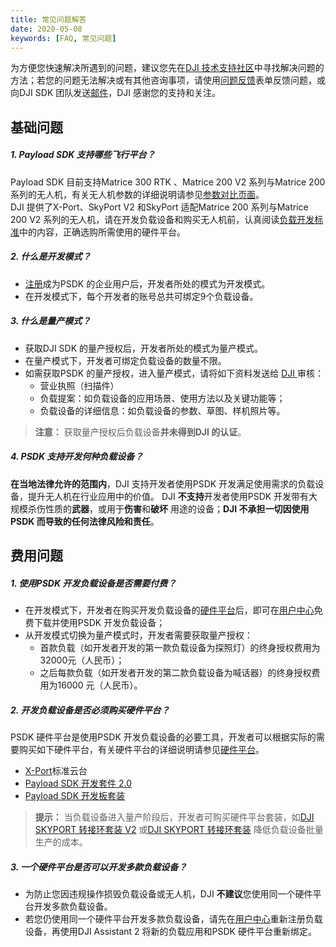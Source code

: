 ```yaml
---
title: 常见问题解答
date: 2020-05-08
keywords: [FAQ, 常见问题]
---
```

为方便您快速解决所遇到的问题，建议您先在<a href="https://bbs.dji.com/forum-79-1.html?from=developer">DJI 技术支持社区</a>中寻找解决问题的方法；若您的问题无法解决或有其他咨询事项，请使用<a href="https://formcrafts.com/a/dji-developer-feedback-cn">问题反馈</a>表单反馈问题，或向DJI SDK 团队发送<a href="mailto:dev@dji.com">邮件</a>，DJI 感谢您的支持和关注。

## 基础问题
##### 1. Payload SDK 支持哪些飞行平台？
Payload SDK 目前支持Matrice 300 RTK 、Matrice 200 V2 系列与Matrice 200 系列的无人机，有关无人机参数的详细说明请参见[参数对比页面](https://www.dji.com/cn/products/compare-m200-series?site=brandsite&from=nav)。     
DJI 提供了X-Port、SkyPort V2 和SkyPort 适配Matrice 200 系列与Matrice 200 V2 系列的无人机，请在开发负载设备和购买无人机前，认真阅读[负载开发标准](https://developer.dji.com/cn/payload-sdk/documentation/guide/payload-criterion.html)中的内容，正确选购所需使用的硬件平台。

##### 2. 什么是开发模式？
* <a href="https://developer.dji.com/payload-sdk/apply/" target="_blank">注册</a>成为PSDK 的企业用户后，开发者所处的模式为开发模式。 
* 在开发模式下，每个开发者的账号总共可绑定9个负载设备。 

##### 3. 什么是量产模式？
* 获取DJI SDK 的量产授权后，开发者所处的模式为量产模式。 
* 在量产模式下，开发者可绑定负载设备的数量不限。    
* 如需获取PSDK 的量产授权，进入量产模式，请将如下资料发送给 <a href="mailto:dev@dji.com">DJI </a> 审核：
  * 营业执照（扫描件）
  * 负载提案：如负载设备的应用场景、使用方法以及关键功能等；
  * 负载设备的详细信息：如负载设备的参数、草图、样机照片等。

> **注意：** 获取量产授权后负载设备**并未得到DJI 的认证**。

##### 4. PSDK 支持开发何种负载设备？
**在当地法律允许的范围内**，DJI 支持开发者使用PSDK 开发满足使用需求的负载设备，提升无人机在行业应用中的价值。
DJI **不支持**开发者使用PSDK 开发带有大规模杀伤性质的**武器**，或用于**伤害**和**破坏** 用途的设备；**DJI 不承担一切因使用PSDK 而导致的任何法律风险和责任**。

## 费用问题
##### 1. 使用PSDK 开发负载设备是否需要付费？
* 在开发模式下，开发者在购买开发负载设备的[硬件平台](../payloadguide/hardware.html)后，即可在[用户中心](https://developer.dji.com/user/apps/#all)免费下载并使用PSDK 开发负载设备；
* 从开发模式切换为量产模式时，开发者需要获取量产授权：
  * 首款负载（如开发者开发的第一款负载设备为探照灯）的终身授权费用为32000元（人民币）；
  * 之后每款负载（如开发者开发的第二款负载设备为喊话器）的终身授权费用为16000 元（人民币）。

##### 2. 开发负载设备是否必须购买硬件平台？
PSDK 硬件平台是使用PSDK 开发负载设备的必要工具，开发者可以根据实际的需要购买如下硬件平台，有关硬件平台的详细说明请参见[硬件平台](../payloadguide/hardware.html)。
* [X-Port](https://store.dji.com/cn/product/dji-x-port)标准云台
* [Payload SDK 开发套件 2.0](https://store.dji.com/cn/product/psdk-development-kit-v2)
* [Payload SDK 开发板套装](https://store.dji.com/cn/product/psdk-development-kit)
> **提示：** 当负载设备进入量产阶段后，开发者可购买硬件平台套装，如[DJI SKYPORT 转接环套装 V2](https://store.dji.com/cn/product/dji-skyport-adapter-set-v2) 或[DJI SKYPORT 转接环套装](https://store.dji.com/cn/product/dji-skyport-adapter-set) 降低负载设备批量生产的成本。

##### 3. 一个硬件平台是否可以开发多款负载设备？
* 为防止您因违规操作损毁负载设备或无人机，DJI **不建议**您使用同一个硬件平台开发多款负载设备。
* 若您仍使用同一个硬件平台开发多款负载设备，请先在[用户中心](https://developer.dji.com/user/apps/#all)重新注册负载设备，再使用DJI Assistant 2 将新的负载应用和PSDK 硬件平台重新绑定。